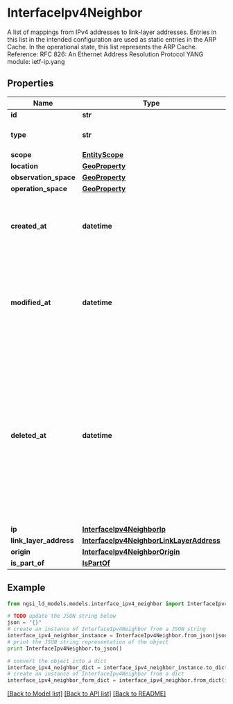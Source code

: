 # InterfaceIpv4Neighbor

A list of mappings from IPv4 addresses to link-layer addresses.  Entries in this list in the intended configuration are used as static entries in the ARP Cache.  In the operational state, this list represents the ARP Cache.  Reference: RFC 826: An Ethernet Address Resolution Protocol  YANG module: ietf-ip.yang 

## Properties

Name | Type | Description | Notes
------------ | ------------- | ------------- | -------------
**id** | **str** | Entity id.  | [optional] 
**type** | **str** | NGSI-LD Entity identifier. It has to be InterfaceIpv4Neighbor. | [default to 'InterfaceIpv4Neighbor']
**scope** | [**EntityScope**](EntityScope.md) |  | [optional] 
**location** | [**GeoProperty**](GeoProperty.md) |  | [optional] 
**observation_space** | [**GeoProperty**](GeoProperty.md) |  | [optional] 
**operation_space** | [**GeoProperty**](GeoProperty.md) |  | [optional] 
**created_at** | **datetime** | Is defined as the temporal Property at which the Entity, Property or Relationship was entered into an NGSI-LD system.  | [optional] [readonly] 
**modified_at** | **datetime** | Is defined as the temporal Property at which the Entity, Property or Relationship was last modified in an NGSI-LD system, e.g. in order to correct a previously entered incorrect value.  | [optional] [readonly] 
**deleted_at** | **datetime** | Is defined as the temporal Property at which the Entity, Property or Relationship was deleted from an NGSI-LD system.  Entity deletion timestamp. See clause 4.8 It is only used in notifications reporting deletions and in the Temporal Representation of Entities (clause 4.5.6), Properties (clause 4.5.7), Relationships (clause 4.5.8) and LanguageProperties (clause 5.2.32).  | [optional] [readonly] 
**ip** | [**InterfaceIpv4NeighborIp**](InterfaceIpv4NeighborIp.md) |  | [optional] 
**link_layer_address** | [**InterfaceIpv4NeighborLinkLayerAddress**](InterfaceIpv4NeighborLinkLayerAddress.md) |  | 
**origin** | [**InterfaceIpv4NeighborOrigin**](InterfaceIpv4NeighborOrigin.md) |  | [optional] 
**is_part_of** | [**IsPartOf**](IsPartOf.md) |  | 

## Example

```python
from ngsi_ld_models.models.interface_ipv4_neighbor import InterfaceIpv4Neighbor

# TODO update the JSON string below
json = "{}"
# create an instance of InterfaceIpv4Neighbor from a JSON string
interface_ipv4_neighbor_instance = InterfaceIpv4Neighbor.from_json(json)
# print the JSON string representation of the object
print InterfaceIpv4Neighbor.to_json()

# convert the object into a dict
interface_ipv4_neighbor_dict = interface_ipv4_neighbor_instance.to_dict()
# create an instance of InterfaceIpv4Neighbor from a dict
interface_ipv4_neighbor_form_dict = interface_ipv4_neighbor.from_dict(interface_ipv4_neighbor_dict)
```
[[Back to Model list]](../README.md#documentation-for-models) [[Back to API list]](../README.md#documentation-for-api-endpoints) [[Back to README]](../README.md)


